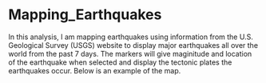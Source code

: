 # Mapping_Earthquakes

In this analysis, I am mapping earthquakes using information from the U.S. Geological Survey (USGS) website to display major earthquakes all over the world from the past 7 days. 
The markers will give maginitude and location of the earthquake when selected and display the tectonic plates the earthquakes occur. Below is an example of the map.
